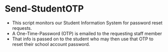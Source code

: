 ﻿# Send-StudentOTP
- This script monitors our Student Information System for password reset requests.
- A One-Time-Password (OTP) is emailed to the requesting staff member
- That info is passed on to the student who may then use that OTP to reset their school account password.